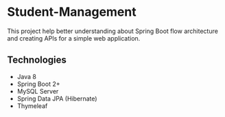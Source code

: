 # Student-Management
This project help better understanding about Spring Boot flow architecture and creating APIs for a simple web application.

## Technologies
+ Java 8
+ Spring Boot 2+
+ MySQL Server
+ Spring Data JPA (Hibernate)
+ Thymeleaf
